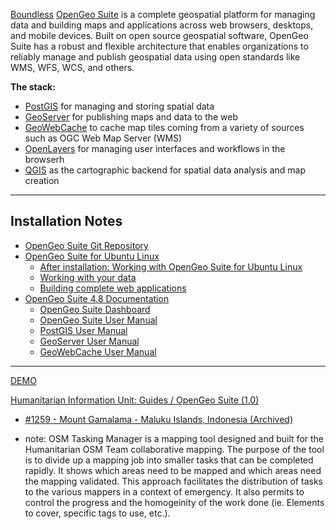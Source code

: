 [Boundless](http://boundlessgeo.com/) [OpenGeo Suite](http://boundlessgeo.com/products/opengeo-suite/)  is a complete geospatial platform for managing data and building maps and applications across web browsers, desktops, and mobile devices. Built on open source geospatial software, OpenGeo Suite has a robust and flexible architecture that enables organizations to reliably manage and publish geospatial data using open standards like WMS, WFS, WCS, and others.

**The stack:**

* [PostGIS](http://suite.opengeo.org/opengeo-docs/postgis/index.html) for managing and storing spatial data 
* [GeoServer](http://suite.opengeo.org/opengeo-docs/geoserver/index.html) for publishing maps and data to the web
* [GeoWebCache](http://suite.opengeo.org/opengeo-docs/geowebcache/index.html) to cache map tiles coming from a variety of sources such as OGC Web Map Server (WMS)
* [OpenLayers]() for managing user interfaces and workflows in the browserh
* [QGIS]() as the cartographic backend for spatial data analysis and map creation


-----

## Installation Notes

* [OpenGeo Suite Git Repository](https://github.com/boundlessgeo/suite)
* [OpenGeo Suite for Ubuntu Linux](http://suite.opengeo.org/docs/latest/intro/installation/ubuntu/index.html)
    - [After installation: Working with OpenGeo Suite for Ubuntu Linux](http://suite.opengeo.org/docs/latest/intro/installation/ubuntu/postinstall.html#intro-installation-ubuntu-postinstall)
    - [Working with your data](http://suite.opengeo.org/opengeo-docs/dataadmin/index.html)
    - [Building complete web applications](http://suite.opengeo.org/opengeo-docs/webapps/)
* [OpenGeo Suite 4.8 Documentation](http://suite.opengeo.org/opengeo-docs/index.html)
    - [OpenGeo Suite Dashboard](http://suite.opengeo.org/dashboard/)
    - [OpenGeo Suite User Manual](http://suite.opengeo.org/opengeo-docs/)
    - [PostGIS User Manual](http://suite.opengeo.org/opengeo-docs/postgis/index.html)
    - [GeoServer User Manual](http://suite.opengeo.org/opengeo-docs/geoserver/index.html)
    - [GeoWebCache User Manual](http://suite.opengeo.org/opengeo-docs/geowebcache/index.html)


---

[DEMO](http://suite.opengeo.org/geoexplorer/composer/)

[Humanitarian Information Unit: Guides / OpenGeo Suite (1.0)](http://hiu-beta.state.gov/guides/opengeo-suite)
   - [#1259 - Mount Gamalama - Maluku Islands, Indonesia (Archived)](http://tasks.hotosm.org/project/1259#task/41)
   
   - note: OSM Tasking Manager is a mapping tool designed and built for the Humanitarian OSM Team collaborative mapping. The purpose of the tool is to divide up a mapping job into smaller tasks that can be completed rapidly. It shows which areas need to be mapped and which areas need the mapping validated. 
This approach facilitates the distribution of tasks to the various mappers in a context of emergency. It also permits to control the progress and the homogeinity of the work done (ie. Elements to cover, specific tags to use, etc.).
